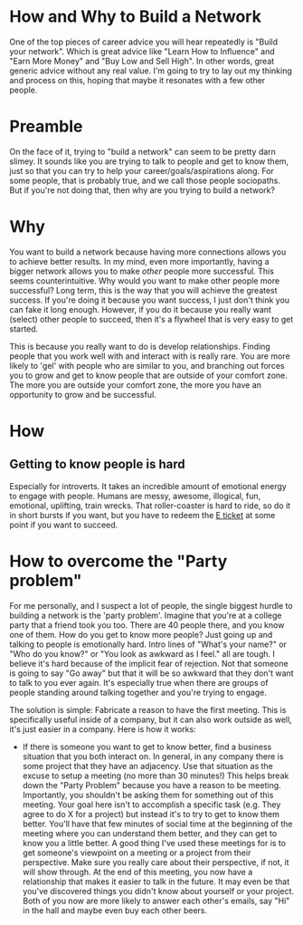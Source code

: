 # How and Why to Build a Network

One of the top pieces of career advice you will hear repeatedly is "Build your network".  Which is great advice like "Learn How to Influence" and "Earn More Money" and "Buy Low and Sell High".  In other words, great generic advice without any real value.  I'm going to try to lay out my thinking and process on this, hoping that maybe it resonates with a few other people.

# Preamble

On the face of it, trying to "build a network" can seem to be pretty darn slimey.  It sounds like you are trying to talk to people and get to know them, just so that you can try to help your career/goals/aspirations along.  For some people, that is probably true, and we call those people sociopaths.  But if you're not doing that, then why are you trying to build a network?

# Why

You want to build a network because having more connections allows you to achieve better results.  In my mind, even more importantly, having a bigger network allows you to make *other* people more successful.  This seems counterintuitive.  Why would you want to make other people more successful?  Long term, this is the way that you will achieve the greatest success.  If you're doing it because you want success, I just don't think you can fake it long enough.  However, if you do it because you really want (select) other people to succeed, then it's a flywheel that is very easy to get started.

This is because you really want to do is develop relationships.  Finding people that you work well with and interact with is really rare.  You are more likely to 'gel' with people who are similar to you, and branching out forces you to grow and get to know people that are outside of your comfort zone.  The more you are outside your comfort zone, the more you have an opportunity to grow and be successful.

# How

## Getting to know people is hard

Especially for introverts.  It takes an incredible amount of emotional energy to engage with people.  Humans are messy, awesome, illogical, fun, emotional, uplifting, train wrecks.  That roller-coaster is hard to ride, so do it in short bursts if you want, but you have to redeem the [E ticket](https://en.wikipedia.org/wiki/E_ticket) at some point if you want to succeed.

# How to overcome the "Party problem"

For me personally, and I suspect a lot of people, the single biggest hurdle to building a network is the 'party problem'.  Imagine that you're at a college party that a friend took you too.  There are 40 people there, and you know one of them.  How do you get to know more people?  Just going up and talking to people is emotionally hard.  Intro lines of "What's your name?" or "Who do you know?" or "You look as awkward as I feel." all are tough.  I believe it's hard because of the implicit fear of rejection.  Not that someone is going to say "Go away" but that it will be so awkward that they don't want to talk to you ever again.  It's especially true when there are groups of people standing around talking together and you're trying to engage.

The solution is simple:  Fabricate a reason to have the first meeting.  This is specifically useful inside of a company, but it can also work outside as well, it's just easier in a company.  Here is how it works:

* If there is someone you want to get to know better, find a business situation that you both interact on.  In general, in any company there is some project that they have an adjacency.  Use that situation as the excuse to setup a meeting (no more than 30 minutes!)  This helps break down the "Party Problem" because you have a reason to be meeting.  Importantly, you shouldn't be asking them for something out of this meeting.  Your goal here isn't to accomplish a specific task (e.g. They agree to do X for a project) but instead it's to try to get to know them better.  You'll have that few minutes of social time at the beginning of the meeting where you can understand them better, and they can get to know you a little better.  A good thing I've used these meetings for is to get someone's viewpoint on a meeting or a project from their perspective.  Make sure you really care about their perspective, if not, it will show through.  At the end of this meeting, you now have a relationship that makes it easier to talk in the future.  It may even be that you've discovered things you didn't know about yourself or your project.  Both of you now are more likely to answer each other's emails, say "Hi" in the hall and maybe even buy each other beers.
